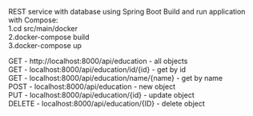 REST service with database using Spring Boot
Build and run application with Compose:  
1.cd src/main/docker  
2.docker-compose build  
3.docker-compose up  

GET - http://localhost:8000/api/education - all objects  
GET - localhost:8000/api/education/id/{id} - get by id  
GET - localhost:8000/api/education/name/{name} - get by name  
POST - localhost:8000/api/education - new object  
PUT - localhost:8000/api/education/{id} - update object  
DELETE - localhost:8000/api/education/{ID} - delete object   
